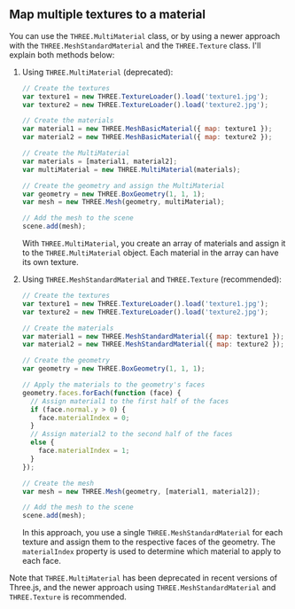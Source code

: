 ## Map multiple textures to a material

You can use the `THREE.MultiMaterial` class, or by using a newer approach with the `THREE.MeshStandardMaterial` and the `THREE.Texture` class. I'll explain both methods below:

1. Using `THREE.MultiMaterial` (deprecated):

   ```javascript
   // Create the textures
   var texture1 = new THREE.TextureLoader().load('texture1.jpg');
   var texture2 = new THREE.TextureLoader().load('texture2.jpg');

   // Create the materials
   var material1 = new THREE.MeshBasicMaterial({ map: texture1 });
   var material2 = new THREE.MeshBasicMaterial({ map: texture2 });

   // Create the MultiMaterial
   var materials = [material1, material2];
   var multiMaterial = new THREE.MultiMaterial(materials);

   // Create the geometry and assign the MultiMaterial
   var geometry = new THREE.BoxGeometry(1, 1, 1);
   var mesh = new THREE.Mesh(geometry, multiMaterial);

   // Add the mesh to the scene
   scene.add(mesh);
   ```

   With `THREE.MultiMaterial`, you create an array of materials and assign it to the `THREE.MultiMaterial` object. Each material in the array can have its own texture.

2. Using `THREE.MeshStandardMaterial` and `THREE.Texture` (recommended):

   ```javascript
   // Create the textures
   var texture1 = new THREE.TextureLoader().load('texture1.jpg');
   var texture2 = new THREE.TextureLoader().load('texture2.jpg');

   // Create the materials
   var material1 = new THREE.MeshStandardMaterial({ map: texture1 });
   var material2 = new THREE.MeshStandardMaterial({ map: texture2 });

   // Create the geometry
   var geometry = new THREE.BoxGeometry(1, 1, 1);

   // Apply the materials to the geometry's faces
   geometry.faces.forEach(function (face) {
     // Assign material1 to the first half of the faces
     if (face.normal.y > 0) {
       face.materialIndex = 0;
     }
     // Assign material2 to the second half of the faces
     else {
       face.materialIndex = 1;
     }
   });

   // Create the mesh
   var mesh = new THREE.Mesh(geometry, [material1, material2]);

   // Add the mesh to the scene
   scene.add(mesh);
   ```

   In this approach, you use a single `THREE.MeshStandardMaterial` for each texture and assign them to the respective faces of the geometry. The `materialIndex` property is used to determine which material to apply to each face.

Note that `THREE.MultiMaterial` has been deprecated in recent versions of Three.js, and the newer approach using `THREE.MeshStandardMaterial` and `THREE.Texture` is recommended.
